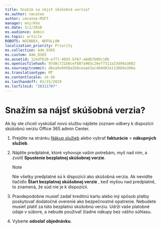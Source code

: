 ```yaml
---
title: Snažím sa nájsť skúšobná verzia?
ms.author: cmcatee
author: cmcatee-MSFT
manager: mnirkhe
ms.date: 3/2/2018
ms.audience: Admin
ms.topic: article
ROBOTS: NOINDEX, NOFOLLOW
localization_priority: Priority
ms.collection: Adm_O365
ms.custom: Adm_O365
ms.assetid: 12edf610-e7f1-4693-b767-a8d67b09c10b
ms.openlocfilehash: 97d8c721b8cef887a965c26ef7311a23d99a3802
ms.sourcegitcommit: d6ea5e9458a2b8ceaab3ac4bd483e1130b9a398a
ms.translationtype: MT
ms.contentlocale: sk-SK
ms.lasthandoff: 01/15/2019
ms.locfileid: "28311707"
---
```

# <a name="trying-to-find-a-trial"></a>Snažím sa nájsť skúšobná verzia?

Ak by ste chceli vyskúšať novú službu nájdete zoznam odbery k dispozícii skúšobnú verziu Office 365 admin Center.
  
1. Prejdite na stránku [Nákup služieb](https://go.microsoft.com/fwlink/p/?linkid=868433) alebo vybrať **fakturácie** \> **nákupných služieb**.
    
2. Nájdite predplatné, ktoré vyhovuje vašim potrebám, myš nad ním, a zvoliť **Spustenie bezplatnej skúšobnej verzie**.
    
    > [!NOTE]
    > Nie všetky predplatné sú k dispozícii ako skúšobná verzia. Ak nevidíte tlačidlo **Štart bezplatnej skúšobnej verzie** , keď myšou nad predplatné, to znamená, že súd nie je k dispozícii. 
  
3. Pravdepodobne musieť zadať kreditnú kartu alebo iný spôsob platby poskytovať dodatočné overenie ako bezpečnostné opatrenie. Nebudete musieť platiť za túto bezplatnú skúšobnú verziu. Udrží vaše platobné údaje v súbore, a nebude používať žiadne nákupy bez vášho súhlasu.
    
4. Vyberte **odoslať objednávku**.
    

